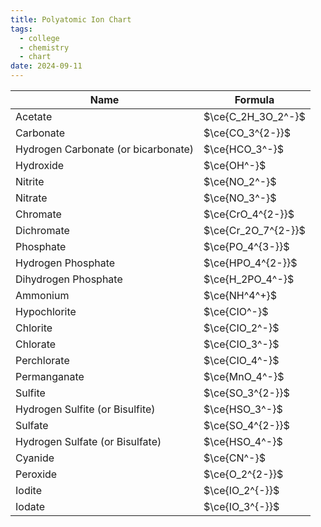 ```yaml
---
title: Polyatomic Ion Chart
tags: 
  - college
  - chemistry
  - chart
date: 2024-09-11
---
```


| Name                                | Formula             |
| ----------------------------------- | ------------------- |
| Acetate                             | $\ce{C_2H_3O_2^-}$  |
| Carbonate                           | $\ce{CO_3^{2-}}$    |
| Hydrogen Carbonate (or bicarbonate) | $\ce{HCO_3^-}$      |
| Hydroxide                           | $\ce{OH^-}$         |
| Nitrite                             | $\ce{NO_2^-}$       |
| Nitrate                             | $\ce{NO_3^-}$       |
| Chromate                            | $\ce{CrO_4^{2-}}$   |
| Dichromate                          | $\ce{Cr_2O_7^{2-}}$ |
| Phosphate                           | $\ce{PO_4^{3-}}$    |
| Hydrogen Phosphate                  | $\ce{HPO_4^{2-}}$   |
| Dihydrogen Phosphate                | $\ce{H_2PO_4^-}$    |
| Ammonium                            | $\ce{NH^4^+}$       |
| Hypochlorite                        | $\ce{CIO^-}$        |
| Chlorite                            | $\ce{CIO_2^-}$             |
| Chlorate                            | $\ce{CIO_3^-}$             |
| Perchlorate                         | $\ce{CIO_4^-}$             |
| Permanganate                        | $\ce{MnO_4^-}$             |
| Sulfite                             | $\ce{SO_3^{2-}}$             |
| Hydrogen Sulfite (or Bisulfite)     | $\ce{HSO_3^-}$             |
| Sulfate                             | $\ce{SO_4^{2-}}$             |
| Hydrogen Sulfate (or Bisulfate)     | $\ce{HSO_4^-}$             |
| Cyanide                             | $\ce{CN^-}$             |
| Peroxide                            | $\ce{O_2^{2-}}$             |
| Iodite                            | $\ce{IO_2^{-}}$             |
| Iodate                            | $\ce{IO_3^{-}}$             |

